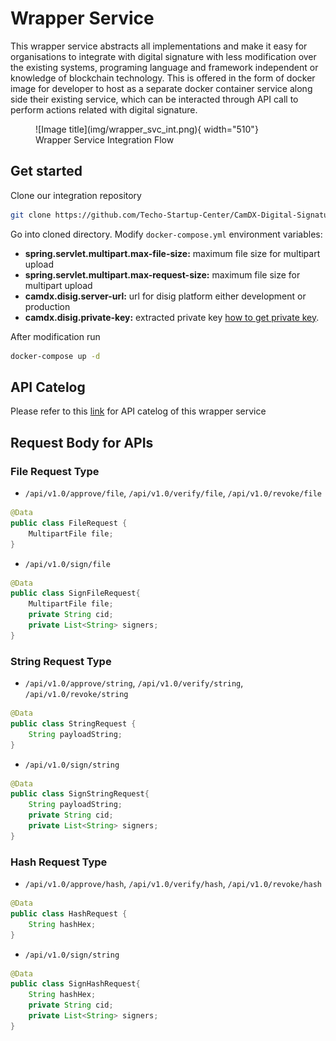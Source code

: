 # Wrapper Service

This wrapper service abstracts all implementations and make it easy for organisations to integrate with digital signature with less modification over the existing systems, programing language and framework independent or knowledge of blockchain technology. This is offered in the form of docker image for developer to host as a separate docker container service along side their existing service, which can be interacted through API call to perform actions related with digital signature.

<figure markdown>
  ![Image title](img/wrapper_svc_int.png){ width="510"}
  <figcaption>Wrapper Service Integration Flow</figcaption>
</figure>

## Get started

Clone our integration repository

``` bash
git clone https://github.com/Techo-Startup-Center/CamDX-Digital-Signature-Integration.git
```
Go into cloned directory.
Modify `docker-compose.yml` environment variables:

- **spring.servlet.multipart.max-file-size:** maximum file size for multipart upload
- **spring.servlet.multipart.max-request-size:** maximum file size for multipart upload
- **camdx.disig.server-url:** url for disig platform either development or production
- **camdx.disig.private-key:** extracted private key [how to get private key](../registration#extract-key).

After modification run

``` bash
docker-compose up -d
```

## API Catelog
Please refer to this [link](https://documenter.getpostman.com/view/13705832/2s93eR6bxL) for API catelog of this wrapper service

## Request Body for APIs
### File Request Type
- `/api/v1.0/approve/file`, `/api/v1.0/verify/file`, `/api/v1.0/revoke/file`
```java title="FileRequest.java"
@Data
public class FileRequest {
    MultipartFile file;
}
```
- `/api/v1.0/sign/file`
```java title="SignFileRequest.java"
@Data
public class SignFileRequest{
    MultipartFile file;
    private String cid;
    private List<String> signers;
}
```

### String Request Type
- `/api/v1.0/approve/string`, `/api/v1.0/verify/string`, `/api/v1.0/revoke/string`
```java title="StringRequest.java"
@Data
public class StringRequest {
    String payloadString;
}
```
- `/api/v1.0/sign/string`
```java title="SignStringRequest.java"
@Data
public class SignStringRequest{
    String payloadString;
    private String cid;
    private List<String> signers;
}
```

### Hash Request Type
- `/api/v1.0/approve/hash`, `/api/v1.0/verify/hash`, `/api/v1.0/revoke/hash`
```java title="HashRequest.java"
@Data
public class HashRequest {
    String hashHex;
}
```
- `/api/v1.0/sign/string`
```java title="SignStringRequest.java"
@Data
public class SignHashRequest{
    String hashHex;
    private String cid;
    private List<String> signers;
}
```